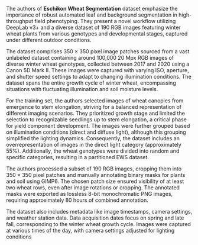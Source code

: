 The authors of **Eschikon Wheat Segmentation** dataset emphasize the importance of robust automated leaf and background segmentation in high-throughput field phenotyping. They present a novel workflow utilizing DeepLab v3+ and a diverse dataset of 190 RGB images featuring winter wheat plants from various genotypes and developmental stages, captured under different outdoor conditions.

The dataset comprises 350 × 350 pixel image patches sourced from a vast unlabeled dataset containing around 100,000 20 Mpx RGB images of diverse winter wheat genotypes, collected between 2017 and 2020 using a Canon 5D Mark II. These images were captured with varying ISO, aperture, and shutter speed settings to adapt to changing illumination conditions. The dataset spans the entire growth cycle of winter wheat, encompassing situations with fluctuating illumination and soil moisture levels.

For the training set, the authors selected images of wheat canopies from emergence to stem elongation, striving for a balanced representation of different imaging scenarios. They prioritized growth stage and limited the selection to recognizable seedlings up to stem elongation, a critical phase for yield component development. The images were further grouped based on illumination conditions (direct and diffuse light), although this grouping simplified the lighting dynamics. Consequently, the dataset includes an overrepresentation of images in the direct light category (approximately 55%). Additionally, the wheat genotypes were divided into random and specific categories, resulting in a partitioned EWS dataset.

The authors processed a subset of 190 RGB images, cropping them into 350 × 350 pixel patches and manually annotating binary masks for plants and soil using GIMP6. The chosen patch size ensured visibility of at least two wheat rows, even after image rotations or cropping. The annotated masks were exported as lossless 8-bit monochromatic PNG images, requiring approximately 80 hours of combined annotation.

The dataset also includes metadata like image timestamps, camera settings, and weather station data. Data acquisition dates focus on spring and late fall, corresponding to the winter wheat growth cycle. Images were captured at various times of the day, with camera settings adjusted for lighting conditions